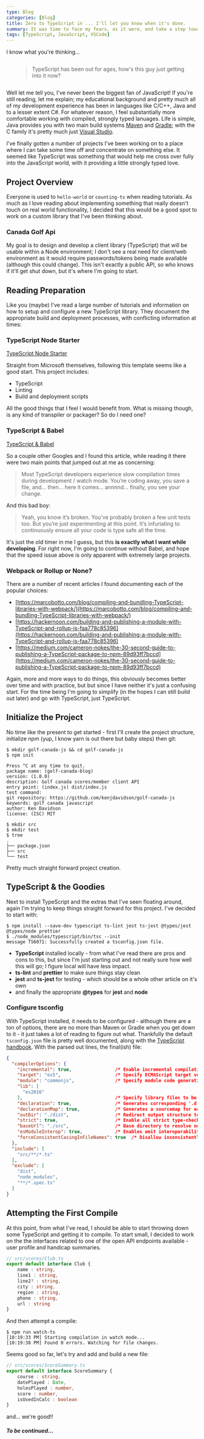 ```yaml
---
type: Blog
categories: [Blog]
title: Zero to TypeScript in ... I'll let you know when it's done.
summary: It was time to face my fears, as it were, and take a step towards the TypeScript revolution.
tags: [TypeScript, JavaScript, VSCode]
---
```


I know what you're thinking...

<div style="margin: 2em;"><blockquote class="cite"><p>
TypeScript has been out for ages, how's this guy just getting into it now?
</p></blockquote></div>

Well let me tell you, I've never been the biggest fan of JavaScript!  If you're still reading, let me explain; my educational background and pretty much all of my development experience has been in languages like C/C++, Java and to a lesser extent C#.  For whatever reason, I feel substantially more comfortable working with compiled, strongly typed lanuages.  Life is simple, Java provides you with two main build systems [Maven](https://maven.apache.org/) and [Gradle](https://gradle.org/); with the C family it's pretty much just [Visual Studio](https://visualstudio.microsoft.com/).

I've finally gotten a number of projects I've been working on to a place where I can take some time off and concentrate on something else.  It seemed like TypeScript was something that would help me cross over fully into the JavaScript world, with it providing a little strongly typed love.

## Project Overview

Everyone is used to `hello-world` or `counting-ts` when reading tutorials.  As much as I love reading about implementing something that really doesn't touch on real world functionality, I decided that this would be a good spot to work on a custom library that I've been thinking about.

### Canada Golf Api

My goal is to design and develop a client library (TypeScript) that will be usable within a Node environment; I don't see a real need for client/web environment as it would require passwords/tokens being made available (although this could change).  This isn't exactly a public API, so who knows if it'll get shut down, but it's where I'm going to start.

## Reading Preparation

Like you (maybe) I've read a large number of tutorials and information on how to setup and configure a new TypeScript library.  They document the appropriate build and deployment processes, with conflicting information at times:

### TypeScript Node Starter

[TypeScript Node Starter](https://github.com/microsoft/TypeScript-Node-Starter) 

Straight from Microsoft themselves, following this template seems like a good start. This project includes:
- TypeScript
- Linting
- Build and deployment scripts

All the good things that I feel I would benefit from.   What is missing though, is any kind of transpiler or packager?  So do I need one?

### TypeScript &amp; Babel 

[TypeScript &amp; Babel](https://iamturns.com/TypeScript-babel/)

So a couple other Googles and I found this article, while reading it there were two main points that jumped out at me as concerning:

> Most TypeScript developers experience slow compilation times during development / watch mode. You’re coding away, you save a file, and… then… here it comes… annnnd… finally, you see your change.

And this bad boy:

> Yeah, you know it’s broken. You’ve probably broken a few unit tests too. But you’re just experimenting at this point. It’s infuriating to continuously ensure all your code is type safe all the time.

It's just the old timer in me I guess, but this **is exactly what I want while developing**.  For right now, I'm going to continue without Babel, and hope that the speed issue above is only apparent with extremely large projects.

### Webpack or Rollup or None?

There are a number of recent articles I found documenting each of the popular choices:

- [https://marcobotto.com/blog/compiling-and-bundling-TypeScript-libraries-with-webpack/](https://marcobotto.com/blog/compiling-and-bundling-TypeScript-libraries-with-webpack/)
- [https://hackernoon.com/building-and-publishing-a-module-with-TypeScript-and-rollup-js-faa778c85396](https://hackernoon.com/building-and-publishing-a-module-with-TypeScript-and-rollup-js-faa778c85396)
- [https://medium.com/cameron-nokes/the-30-second-guide-to-publishing-a-TypeScript-package-to-npm-89d93ff7bccd](https://medium.com/cameron-nokes/the-30-second-guide-to-publishing-a-TypeScript-package-to-npm-89d93ff7bccd)

Again, more and more ways to do things, this obviously becomes better over time and with practice, but but since I have neither it's just a confusing start.  For the time being I'm going to simplify (in the hopes I can still build out later) and go with TypeScript, just TypeScript.

## Initialize the Project

No time like the present to get started - first I'll create the project structure, initialize  npm (yup, I know yarn is out there but baby steps) then git:

```prompt
$ mkdir golf-canada-js && cd golf-canada-js
$ npm init

Press ^C at any time to quit.
package name: (golf-canada-blog) 
version: (1.0.0) 
description: Golf canada scores/member client API
entry point: (index.js) dist/index.js
test command: 
git repository: https://github.com/kenjdavidson/golf-canada-js
keywords: golf canada javascript
author: Ken Davidson
license: (ISC) MIT

$ mkdir src
$ mkdir test
$ tree
.
├── package.json
├── src
└── test
```

Pretty much straight forward project creation.  

## TypeScript &amp; the Goodies

Next to install TypeScript and the extras that I've seen floating around, again I'm trying to keep things straight forward for this project.  I've decided to start with:

```prompt
$ npm install --save-dev typescript ts-lint jest ts-jest @types/jest @types/node prettier
$ ./node_modules/typescript/bin/tsc --init
message TS6071: Successfully created a tsconfig.json file.
```

- **TypeScript** installed locally - from what I've read there are pros and cons to this, but since I'm just starting out and not really sure how well this will go; I figure local will have less impact.
- **ts-lint** and **prettier** to make sure things stay clean
- **jest** and **ts-jest** for testing - which should be a whole other article on it's own
- and finally the appropriate **@types** for **jest** and **node**

### Configure tsconfig

With TypeScript installed, it needs to be configured - although there are a ton of options, there are no more than Maven or Gradle when you get down to it - it just takes a lot of reading to figure out what.  Thankfully the default `tsconfig.json` file is pretty well documented, along with the [TypeScript handbook](https://www.typescriptlang.org/docs/handbook/tsconfig-json.html).  With the parsed out lines, the final(ish) file:

```json
{
  "compilerOptions": {
    "incremental": true,                /* Enable incremental compilation */
    "target": "es5",                    /* Specify ECMAScript target version: 'ES3' (default), 'ES5', 'ES2015', 'ES2016', 'ES2017', 'ES2018', 'ES2019', 'ES2020', or 'ESNEXT'. */
    "module": "commonjs",               /* Specify module code generation: 'none', 'commonjs', 'amd', 'system', 'umd', 'es2015', 'es2020', or 'ESNext'. */
    "lib": [
      "es2016"
    ],                                  /* Specify library files to be included in the compilation. */
    "declaration": true,                /* Generates corresponding '.d.ts' file. */
    "declarationMap": true,             /* Generates a sourcemap for each corresponding '.d.ts' file. */
    "outDir": "./dist",                 /* Redirect output structure to the directory. */
    "strict": true,                     /* Enable all strict type-checking options. */
    "baseUrl": "./src",                 /* Base directory to resolve non-absolute module names. */
    "esModuleInterop": true,            /* Enables emit interoperability between CommonJS and ES Modules via creation of namespace objects for all imports. Implies 'allowSyntheticDefaultImports'. */    
    "forceConsistentCasingInFileNames": true  /* Disallow inconsistently-cased references to the same file. */
  },
  "include": [
    "src/**/*.ts"
  ],
  "exclude": [
    "dist",
    "node_modules",
    "**/*.spec.ts"   
  ]
}
```

## Attempting the First Compile

At this point, from what I've read, I should be able to start throwing down some TypeScript and getting it to compile.  To start small, I decided to work on the the interfaces related to one of the open API endpoints available - user profile and handicap summaries.

```typescript
// src/scores/Club.ts
export default interface Club {
    name : string,
    line1 : string,
    line2? : string,
    city : string,
    region : string,
    phone : string,
    url : string
}
```

And then attempt a compile:

```prompt
$ npm run watch-ts
[10:19:33 PM] Starting compilation in watch mode...
[10:19:38 PM] Found 0 errors. Watching for file changes.
```

Seems good so far, let's try and add and build a new file:

```typescript
// src/scores/ScoreSummary.ts
export default interface ScoreSummary {
    course : string,
    datePlayed : Date,
    holesPlayed : number,
    score : number,
    isUsedInCalc : boolean
}
```

and... we're good!! 

##### To be continued... 
